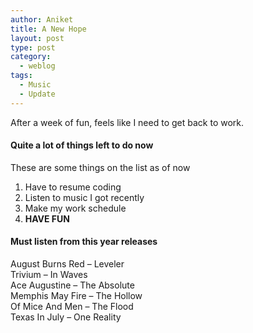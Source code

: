 ```yaml
---
author: Aniket
title: A New Hope
layout: post
type: post
category:
  - weblog
tags:
  - Music
  - Update
---
```

After a week of fun, feels like I need to get back to work.

#### Quite a lot of things left to do now

These are some things on the list as of now

1.  Have to resume coding
2.  Listen to music I got recently
3.  Make my work schedule
4.  **HAVE FUN**

#### Must listen from this year releases

August Burns Red – Leveler  
Trivium – In Waves  
Ace Augustine – The Absolute  
Memphis May Fire – The Hollow  
Of Mice And Men – The Flood  
Texas In July – One Reality